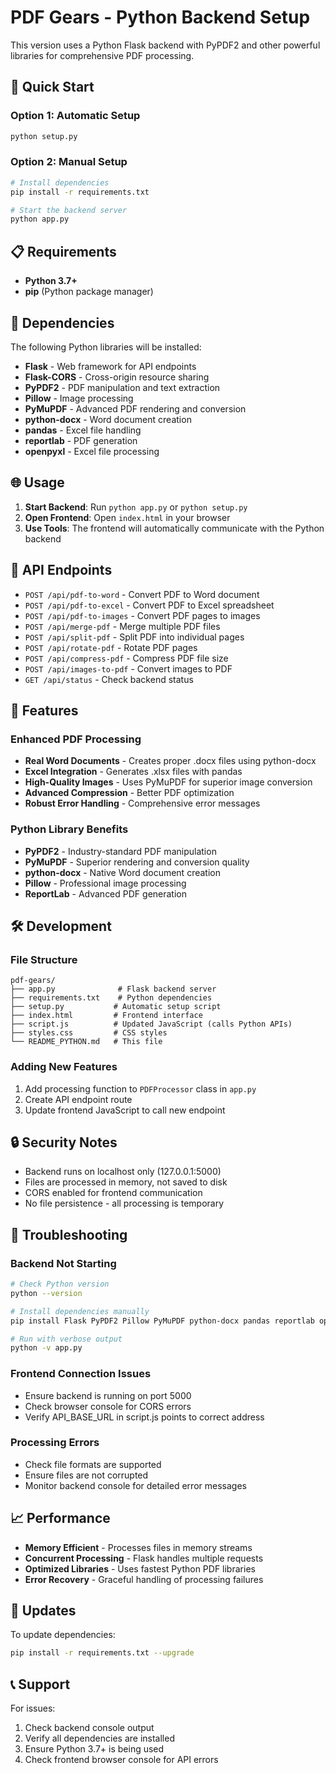 # PDF Gears - Python Backend Setup

This version uses a Python Flask backend with PyPDF2 and other powerful libraries for comprehensive PDF processing.

## 🚀 Quick Start

### Option 1: Automatic Setup
```bash
python setup.py
```

### Option 2: Manual Setup
```bash
# Install dependencies
pip install -r requirements.txt

# Start the backend server
python app.py
```

## 📋 Requirements

- **Python 3.7+**
- **pip** (Python package manager)

## 🔧 Dependencies

The following Python libraries will be installed:

- **Flask** - Web framework for API endpoints
- **Flask-CORS** - Cross-origin resource sharing
- **PyPDF2** - PDF manipulation and text extraction
- **Pillow** - Image processing
- **PyMuPDF** - Advanced PDF rendering and conversion
- **python-docx** - Word document creation
- **pandas** - Excel file handling
- **reportlab** - PDF generation
- **openpyxl** - Excel file processing

## 🌐 Usage

1. **Start Backend**: Run `python app.py` or `python setup.py`
2. **Open Frontend**: Open `index.html` in your browser
3. **Use Tools**: The frontend will automatically communicate with the Python backend

## 🔗 API Endpoints

- `POST /api/pdf-to-word` - Convert PDF to Word document
- `POST /api/pdf-to-excel` - Convert PDF to Excel spreadsheet
- `POST /api/pdf-to-images` - Convert PDF pages to images
- `POST /api/merge-pdf` - Merge multiple PDF files
- `POST /api/split-pdf` - Split PDF into individual pages
- `POST /api/rotate-pdf` - Rotate PDF pages
- `POST /api/compress-pdf` - Compress PDF file size
- `POST /api/images-to-pdf` - Convert images to PDF
- `GET /api/status` - Check backend status

## 🎯 Features

### Enhanced PDF Processing
- **Real Word Documents** - Creates proper .docx files using python-docx
- **Excel Integration** - Generates .xlsx files with pandas
- **High-Quality Images** - Uses PyMuPDF for superior image conversion
- **Advanced Compression** - Better PDF optimization
- **Robust Error Handling** - Comprehensive error messages

### Python Library Benefits
- **PyPDF2** - Industry-standard PDF manipulation
- **PyMuPDF** - Superior rendering and conversion quality
- **python-docx** - Native Word document creation
- **Pillow** - Professional image processing
- **ReportLab** - Advanced PDF generation

## 🛠 Development

### File Structure
```
pdf-gears/
├── app.py              # Flask backend server
├── requirements.txt    # Python dependencies
├── setup.py           # Automatic setup script
├── index.html         # Frontend interface
├── script.js          # Updated JavaScript (calls Python APIs)
├── styles.css         # CSS styles
└── README_PYTHON.md   # This file
```

### Adding New Features
1. Add processing function to `PDFProcessor` class in `app.py`
2. Create API endpoint route
3. Update frontend JavaScript to call new endpoint

## 🔒 Security Notes

- Backend runs on localhost only (127.0.0.1:5000)
- Files are processed in memory, not saved to disk
- CORS enabled for frontend communication
- No file persistence - all processing is temporary

## 🐛 Troubleshooting

### Backend Not Starting
```bash
# Check Python version
python --version

# Install dependencies manually
pip install Flask PyPDF2 Pillow PyMuPDF python-docx pandas reportlab openpyxl Flask-CORS

# Run with verbose output
python -v app.py
```

### Frontend Connection Issues
- Ensure backend is running on port 5000
- Check browser console for CORS errors
- Verify API_BASE_URL in script.js points to correct address

### Processing Errors
- Check file formats are supported
- Ensure files are not corrupted
- Monitor backend console for detailed error messages

## 📈 Performance

- **Memory Efficient** - Processes files in memory streams
- **Concurrent Processing** - Flask handles multiple requests
- **Optimized Libraries** - Uses fastest Python PDF libraries
- **Error Recovery** - Graceful handling of processing failures

## 🔄 Updates

To update dependencies:
```bash
pip install -r requirements.txt --upgrade
```

## 📞 Support

For issues:
1. Check backend console output
2. Verify all dependencies are installed
3. Ensure Python 3.7+ is being used
4. Check frontend browser console for API errors
